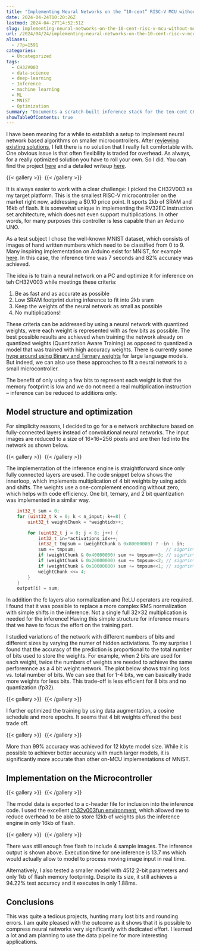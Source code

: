 ```yaml
---
title: "Implementing Neural Networks on the “10-cent” RISC-V MCU without Multiplier"
date: 2024-04-24T10:20:26Z
lastmod: 2024-04-27T14:52:51Z
slug: implementing-neural-networks-on-the-10-cent-risc-v-mcu-without-multiplier
url: /2024/04/24/implementing-neural-networks-on-the-10-cent-risc-v-mcu-without-multiplier/
aliases:
  - /?p=1591
categories:
  - Uncategorized
tags:
  - CH32V003
  - data-science
  - deep-learning
  - Inference
  - machine learning
  - ML
  - MNIST
  - Optimization
summary: "Documents a scratch-built inference stack for the ten-cent CH32V003 RISC-V MCU without hardware multiply, explaining quantization-aware training experiments, the fully connected topology, and code optimizations that reuse adds and shifts for 4-bit weights. Includes performance plots, inference console output, and photos of the target board, culminating in a 12 kB model hitting 99% MNIST accuracy and a smaller 1 kB variant still exceeding 94 percent accuracy."
showTableOfContents: true
---
```

I have been meaning for a while to establish a setup to implement neural network based algorithms on smaller microcontrollers. After [reviewing existing solutions](https://hackaday.io/project/193478-generative-ai-on-a-microcontroller/log/225316-tiny-inference-engines-for-mcu-deployment), I felt there is no solution that I really felt comfortable with. One obvious issue is that often flexibility is traded for overhead. As always, for a really optimized solution you have to roll your own. So I did. You can find the project [here](https://github.com/cpldcpu/BitNetMCU) and a detailed writeup [here](https://github.com/cpldcpu/BitNetMCU/blob/main/docs/documentation.md).

{{< gallery >}}
  <img src="header.png" alt="" />
{{< /gallery >}}

It is always easier to work with a clear challenge: I picked the CH32V003 as my target platform. This is the smallest RISC-V microcontroller on the market right now, addressing a \$0.10 price point. It sports 2kb of SRAM and 16kb of flash. It is somewhat unique in implementing the RV32EC instruction set architecture, which does not even support multiplications. In other words, for many purposes this controller is less capable than an Arduino UNO.

As a test subject I chose the well-known MNIST dataset, which consists of images of hand written numbers which need to be classified from 0 to 9. Many inspiring implementation on Arduino exist for MNIST, for example [here](https://blog.arduino.cc/2021/05/19/recognizing-handwritten-mnist-digits-on-an-arduino-uno-using-lognnet/). In this case, the inference time was 7 seconds and 82% accuracy was achieved.

The idea is to train a neural network on a PC and optimize it for inference on teh CH32V003 while meetings these criteria:

1.  Be as fast and as accurate as possible
2.  Low SRAM footprint during inference to fit into 2kb sram
3.  Keep the weights of the neural network as small as possible
4.  No multiplications!

These criteria can be addressed by using a neural network with quantized weights, were each weight is represented with as few bits as possible. The best possible results are achieved when training the network already on quantized weights (Quantization Aware Training) as opposed to quantized a model that was trained with high accuracy weights. There is currently some [hype around using Binary and Ternary weights](https://arxiv.org/abs/2402.17764) for large language models. But indeed, we can also use these approaches to fit a neural network to a small microcontroller.

The benefit of only using a few bits to represent each weight is that the memory footprint is low and we do not need a real multiplication instruction – inference can be reduced to additions only.

## Model structure and optimization

For simplicity reasons, I decided to go for a e network architecture based on fully-connected layers instead of convolutional neural networks. The input images are reduced to a size of 16×16=256 pixels and are then fed into the network as shown below.

{{< gallery >}}
  <img src="model_mcu.drawio.png" alt="" />
{{< /gallery >}}

The implementation of the inference engine is straightforward since only fully connected layers are used. The code snippet below shows the innerloop, which implements multiplication of 4 bit weights by using adds and shifts. The weights use a one-complement encoding without zero, which helps with code efficiency. One bit, ternary, and 2 bit quantization was implemented in a similar way.

```c
    int32_t sum = 0;
    for (uint32_t k = 0; k < n_input; k+=8) {
        uint32_t weightChunk = *weightidx++;

        for (uint32_t j = 0; j < 8; j++) {
            int32_t in=*activations_idx++;
            int32_t tmpsum = (weightChunk & 0x80000000) ? -in : in; 
            sum += tmpsum;                                  // sign*in*1
            if (weightChunk & 0x40000000) sum += tmpsum<<3; // sign*in*8
            if (weightChunk & 0x20000000) sum += tmpsum<<2; // sign*in*4
            if (weightChunk & 0x10000000) sum += tmpsum<<1; // sign*in*2
            weightChunk <<= 4;
        }
    }
    output[i] = sum;
```

In addition the fc layers also normalization and ReLU operators are required. I found that it was possible to replace a more complex RMS normalization with simple shifts in the inference. Not a single full 32×32 multiplication is needed for the inference! Having this simple structure for inference means that we have to focus the effort on the training part.

I studied variations of the network with different numbers of bits and different sizes by varying the numer of hidden activiations. To my surprise I found that the accuracy of the prediction is proportional to the total number of bits used to store the weights. For example, when 2 bits are used for each weight, twice the numbers of weights are needed to achieve the same perforemnce as a 4 bit weight network. The plot below shows training loss vs. total number of bits. We can see that for 1-4 bits, we can basically trade more weights for less bits. This trade-off is less efficient for 8 bits and no quantization (fp32).

{{< gallery >}}
  <img src="train_loss_vs_totalbits.png" alt="" />
{{< /gallery >}}

I further optimized the training by using data augmentation, a cosine schedule and more epochs. It seems that 4 bit weights offered the best trade off.

{{< gallery >}}
  <img src="explorationaugmented.png" alt="" />
{{< /gallery >}}

More than 99% accuracy was achieved for 12 kbyte model size. While it is possible to achiever better accuracy with much larger models, it is significantly more accurate than other on-MCU implementations of MNIST.

## Implementation on the Microcontroller

{{< gallery >}}
  <img src="themcu.jpg" alt="" />
{{< /gallery >}}

The model data is exported to a c-header file for inclusion into the inference code. I used the excellent [ch32v003fun environment](https://github.com/cnlohr/ch32v003fun), which allowed me to reduce overhead to be able to store 12kb of weights plus the inference engine in only 16kb of flash.

{{< gallery >}}
  <img src="console.png" alt="" />
{{< /gallery >}}

There was still enough free flash to include 4 sample images. The inference output is shown above. Execution time for one inference is 13.7 ms which would actually allow to model to process moving image input in real time.

Alternatively, I also tested a smaller model with 4512 2-bit parameters and only 1kb of flash memory footprintg. Despite its size, it still achieves a 94.22% test accuracy and it executes in only 1.88ms.

## Conclusions

This was quite a tedious projects, hunting many lost bits and rounding errors. I am quite pleased with the outcome as it shows that it is possible to compress neural networks very significantly with dedicated effort. I learned a lot and am planning to use the data pipeline for more interesting applications.

